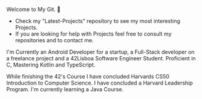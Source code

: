 Welcome to My Git. 👋

 - Check my "Latest-Projects" repository to see my most interesting Projects.
 - If you are looking for help with Projects feel free to consult my repositories and to contact me.
 
  I'm Currently an Android Developer for a startup, a Full-Stack developer on a freelance project and a 42Lisboa Software Engineer Student. Proficient in C, Mastering Kotlin and TypeScript.
  
  While finishing the 42's Course I have concluded Harvards CS50 Introduction to Computer Science.
  I have concluded a Harvard Leadership Program.
  I'm currently learning a Java Course.
